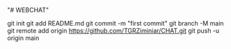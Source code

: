"# WEBCHAT" 

git init
git add README.md
git commit -m "first commit"
git branch -M main
git remote add origin https://github.com/TGRZiminiar/CHAT.git
git push -u origin main